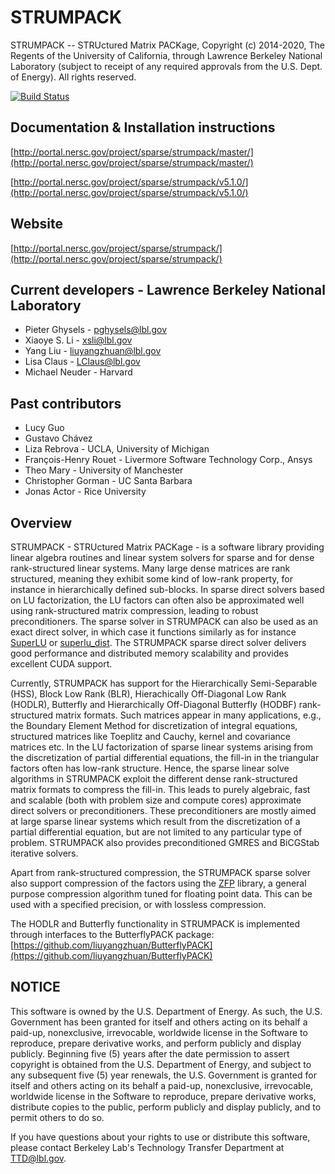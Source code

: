 # STRUMPACK
STRUMPACK -- STRUctured Matrix PACKage, Copyright (c) 2014-2020, The
Regents of the University of California, through Lawrence Berkeley
National Laboratory (subject to receipt of any required approvals from
the U.S. Dept. of Energy).  All rights reserved.

[![Build Status](https://www.travis-ci.com/pghysels/STRUMPACK.svg?branch=master)](https://www.travis-ci.com/pghysels/STRUMPACK)

## Documentation & Installation instructions
   [http://portal.nersc.gov/project/sparse/strumpack/master/](http://portal.nersc.gov/project/sparse/strumpack/master/)

   [http://portal.nersc.gov/project/sparse/strumpack/v5.1.0/](http://portal.nersc.gov/project/sparse/strumpack/v5.1.0/)


## Website
   [http://portal.nersc.gov/project/sparse/strumpack/](http://portal.nersc.gov/project/sparse/strumpack/)


## Current developers - Lawrence Berkeley National Laboratory
 - Pieter Ghysels - pghysels@lbl.gov
 - Xiaoye S. Li - xsli@lbl.gov
 - Yang Liu - liuyangzhuan@lbl.gov
 - Lisa Claus - LClaus@lbl.gov
 - Michael Neuder - Harvard

## Past contributors
 - Lucy Guo
 - Gustavo Chávez
 - Liza Rebrova - UCLA, University of Michigan
 - François-Henry Rouet - Livermore Software Technology Corp., Ansys
 - Theo Mary - University of Manchester
 - Christopher Gorman - UC Santa Barbara
 - Jonas Actor - Rice University

## Overview

STRUMPACK - STRUctured Matrix PACKage - is a software library
providing linear algebra routines and linear system solvers for sparse
and for dense rank-structured linear systems. Many large dense
matrices are rank structured, meaning they exhibit some kind of
low-rank property, for instance in hierarchically defined
sub-blocks. In sparse direct solvers based on LU factorization, the LU
factors can often also be approximated well using rank-structured
matrix compression, leading to robust preconditioners. The sparse
solver in STRUMPACK can also be used as an exact direct solver, in
which case it functions similarly as for instance
[SuperLU](https://github.com/xiaoyeli/superlu) or
[superlu_dist](https://github.com/xiaoyeli/superlu_dist). The
STRUMPACK sparse direct solver delivers good performance and
distributed memory scalability and provides excellent CUDA support.

Currently, STRUMPACK has support for the Hierarchically Semi-Separable
(HSS), Block Low Rank (BLR), Hierachically Off-Diagonal Low Rank
(HODLR), Butterfly and Hierarchically Off-Diagonal Butterfly (HODBF)
rank-structured matrix formats. Such matrices appear in many
applications, e.g., the Boundary Element Method for discretization of
integral equations, structured matrices like Toeplitz and Cauchy,
kernel and covariance matrices etc. In the LU factorization of sparse
linear systems arising from the discretization of partial differential
equations, the fill-in in the triangular factors often has low-rank
structure. Hence, the sparse linear solve algorithms in STRUMPACK
exploit the different dense rank-structured matrix formats to compress
the fill-in. This leads to purely algebraic, fast and scalable (both
with problem size and compute cores) approximate direct solvers or
preconditioners. These preconditioners are mostly aimed at large
sparse linear systems which result from the discretization of a
partial differential equation, but are not limited to any particular
type of problem. STRUMPACK also provides preconditioned GMRES and
BiCGStab iterative solvers.

Apart from rank-structured compression, the STRUMPACK sparse solver
also support compression of the factors using the
[ZFP](https://computing.llnl.gov/projects/floating-point-compression)
library, a general purpose compression algorithm tuned for floating
point data. This can be used with a specified precision, or with
lossless compression.

The HODLR and Butterfly functionality in STRUMPACK is implemented
through interfaces to the ButterflyPACK package:
    [https://github.com/liuyangzhuan/ButterflyPACK](https://github.com/liuyangzhuan/ButterflyPACK)



## NOTICE

This software is owned by the U.S. Department of Energy.  As
such, the U.S. Government has been granted for itself and others
acting on its behalf a paid-up, nonexclusive, irrevocable, worldwide
license in the Software to reproduce, prepare derivative works, and
perform publicly and display publicly.  Beginning five (5) years after
the date permission to assert copyright is obtained from the
U.S. Department of Energy, and subject to any subsequent five (5) year
renewals, the U.S. Government is granted for itself and others acting
on its behalf a paid-up, nonexclusive, irrevocable, worldwide license
in the Software to reproduce, prepare derivative works, distribute
copies to the public, perform publicly and display publicly, and to
permit others to do so.

If you have questions about your rights to use or distribute this
software, please contact Berkeley Lab's Technology Transfer Department
at TTD@lbl.gov.
